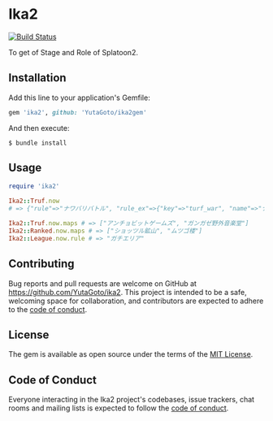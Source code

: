 # Ika2

[![Build Status](https://travis-ci.org/YutaGoto/ika2gem.svg?branch=master)](https://travis-ci.org/YutaGoto/ika2gem)

To get of Stage and Role of Splatoon2.

## Installation

Add this line to your application's Gemfile:

```ruby
gem 'ika2', github: 'YutaGoto/ika2gem'
```

And then execute:

    $ bundle install

## Usage

```ruby
require 'ika2'

Ika2::Truf.now
# => {"rule"=>"ナワバリバトル", "rule_ex"=>{"key"=>"turf_war", "name"=>"ナワバリバトル", "statink"=>"nawabari"}, "maps"=>["アンチョビットゲームズ", "ガンガゼ野外音楽堂"], "maps_ex"=>[{"id"=>21, "name"=>"アンチョビットゲームズ", "image"=>"https://app.splatoon2.nintendo.net/images/stage/1430e5ac7ae9396a126078eeab824a186b490b5a.png", "statink"=>"anchovy"}, {"id"=>2, "name"=>"ガンガゼ野外音楽堂", "image"=>"https://app.splatoon2.nintendo.net/images/stage/187987856bf575c4155d021cb511034931d06d24.png", "statink"=>"gangaze"}], "start"=>"2020-04-26T23:00:00", "start_utc"=>"2020-04-26T14:00:00+00:00", "start_t"=>1587909600, "end"=>"2020-04-27T01:00:00", "end_utc"=>"2020-04-26T16:00:00+00:00", "end_t"=>1587916800}

Ika2::Truf.now.maps # => ["アンチョビットゲームズ", "ガンガゼ野外音楽堂"]
Ika2::Ranked.now.maps # => ["ショッツル鉱山", "ムツゴ楼"]
Ika2::League.now.rule # => "ガチエリア"
```

## Contributing

Bug reports and pull requests are welcome on GitHub at https://github.com/YutaGoto/ika2. This project is intended to be a safe, welcoming space for collaboration, and contributors are expected to adhere to the [code of conduct](https://github.com/YutaGoto/ika2/blob/master/CODE_OF_CONDUCT.md).

## License

The gem is available as open source under the terms of the [MIT License](https://opensource.org/licenses/MIT).

## Code of Conduct

Everyone interacting in the Ika2 project's codebases, issue trackers, chat rooms and mailing lists is expected to follow the [code of conduct](https://github.com/YutaGoto/ika2/blob/master/CODE_OF_CONDUCT.md).
